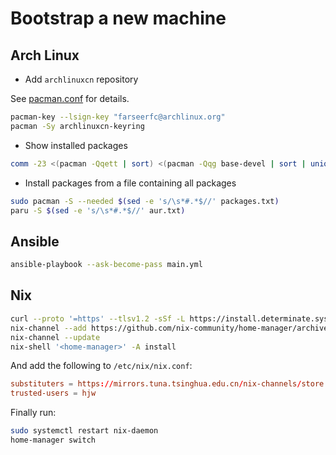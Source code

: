 # Bootstrap a new machine

## Arch Linux

- Add `archlinuxcn` repository

See [pacman.conf](./etc/pacman.conf) for details.

~~~ sh
pacman-key --lsign-key "farseerfc@archlinux.org"
pacman -Sy archlinuxcn-keyring
~~~

- Show installed packages

~~~ sh
comm -23 <(pacman -Qqett | sort) <(pacman -Qqg base-devel | sort | uniq)
~~~

- Install packages from a file containing all packages

~~~ sh
sudo pacman -S --needed $(sed -e 's/\s*#.*$//' packages.txt)
paru -S $(sed -e 's/\s*#.*$//' aur.txt)
~~~

## Ansible

~~~ sh
ansible-playbook --ask-become-pass main.yml
~~~

## Nix

~~~ sh
curl --proto '=https' --tlsv1.2 -sSf -L https://install.determinate.systems/nix | sh -s -- install
nix-channel --add https://github.com/nix-community/home-manager/archive/master.tar.gz home-manager
nix-channel --update
nix-shell '<home-manager>' -A install
~~~

And add the following to `/etc/nix/nix.conf`:

~~~ conf
substituters = https://mirrors.tuna.tsinghua.edu.cn/nix-channels/store https://cache.nixos.org/
trusted-users = hjw
~~~

Finally run:

~~~ sh
sudo systemctl restart nix-daemon
home-manager switch
~~~
